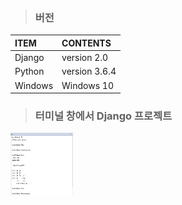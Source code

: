 >### 버전
|ITEM|CONTENTS|
|:----|:----|
|Django|version 2.0|
|Python|version 3.6.4|
|Windows|Windows 10|

>### 터미널 창에서 Django 프로젝트

<!--![django001](./img/django001.PNG){: width="100" height="100"}-->
<img src="./img/django001.PNG" width="100" height="100">